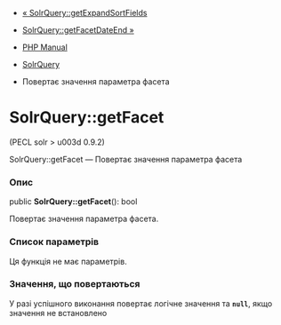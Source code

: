 - [«
SolrQuery::getExpandSortFields](solrquery.getexpandsortfields.md)
- [SolrQuery::getFacetDateEnd »](solrquery.getfacetdateend.md)

- [PHP Manual](index.md)
- [SolrQuery](class.solrquery.md)
- Повертає значення параметра фасета

# SolrQuery::getFacet

(PECL solr \> u003d 0.9.2)

SolrQuery::getFacet — Повертає значення параметра фасета

### Опис

public **SolrQuery::getFacet**(): bool

Повертає значення параметра фасета.

### Список параметрів

Ця функція не має параметрів.

### Значення, що повертаються

У разі успішного виконання повертає логічне значення та
**`null`**, якщо значення не встановлено
